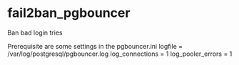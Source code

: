 # fail2ban_pgbouncer
Ban bad login tries

Prerequisite are some settings in the pgbouncer.ini
logfile = /var/log/postgresql/pgbouncer.log
log_connections = 1
log_pooler_errors = 1
